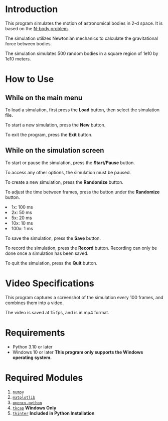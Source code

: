 Introduction
============
This program simulates the motion of astronomical bodies in 2-d space.
It is based on the [N-body problem](https://en.wikipedia.org/wiki/N-body_problem).
<p>
The simulation utilizes Newtonian mechanics to calculate the gravitational force between bodies. 
<p>
The simulation simulates 500 random bodies in a square region of 1e10 by 1e10 meters.

How to Use
==========
While on the main menu
----------------------
To load a simulation, first press the <b>Load</b> button, then select the simulation file.

To start a new simulation, press the <b>New</b> button.

To exit the program, press the <b>Exit</b> button.

While on the simulation screen
------------------------------
To start or pause the simulation, press the <b>Start/Pause</b> button.

To access any other options, the simulation must be paused.

To create a new simulation, press the <b>Randomize</b> button.

To adjust the time between frames, press the button under the <b>Randomize</b> button.
<li>1x: 100 ms</li>
<li>2x: 50 ms</li>
<li>5x: 20 ms</li>
<li>10x: 10 ms</li>
<li>100x: 1 ms</li>

To save the simulation, press the <b>Save</b> button.

To record the simulation, press the <b>Record</b> button.
Recording can only be done once a simulation has been saved.

To quit the simulation, press the <b>Quit</b> button.

Video Specifications
===================
This program captures a screenshot of the simulation every 100 frames, and combines them into a video.

The video is saved at 15 fps, and is in mp4 format.

Requirements
============
* Python 3.10 or later
* Windows 10 or later **This program only supports the Windows operating system.**

Required Modules
================
1. [`numpy`](https://numpy.org)
2. [`matplotlib`](https://matplotlib.org)
3. [`opencv-python`](https://pypi.org/project/opencv-python/)
4. [`tkcap`](https://github.com/ghanteyyy/tkcap) **Windows Only**
5. [`tkinter`](https://docs.python.org/3/library/tkinter.html) **Included in Python Installation**